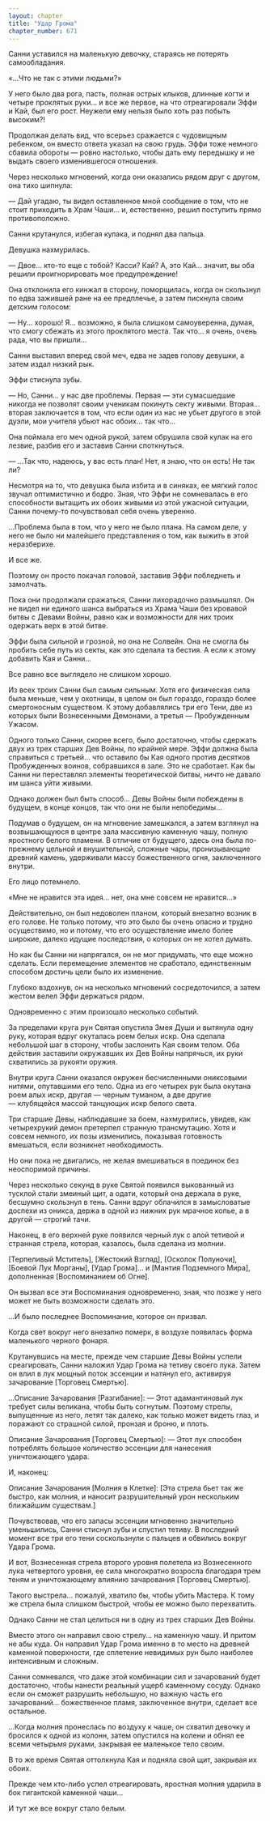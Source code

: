 ```yaml
---
layout: chapter
title: "Удар Грома"
chapter_number: 671
---
```


Санни уставился на маленькую девочку, стараясь не потерять самообладания.

«...Что не так с этими людьми?»

У него было два рога, пасть, полная острых клыков, длинные когти и четыре проклятых руки... и все же первое, на что отреагировали Эффи и Кай, был его рост. Неужели ему нельзя было хоть раз побыть высоким?!

Продолжая делать вид, что всерьез сражается с чудовищным ребенком, он вместо ответа указал на свою грудь. Эффи тоже немного сбавила обороты — ровно настолько, чтобы дать ему передышку и не выдать своего изменившегося отношения.

Через несколько мгновений, когда они оказались рядом друг с другом, она тихо шипнула:

— Дай угадаю, ты видел оставленное мной сообщение о том, что не стоит приходить в Храм Чаши... и, естественно, решил поступить прямо противоположно.

Санни крутанулся, избегая кулака, и поднял два пальца.

Девушка нахмурилась.

— Двое... кто-то еще с тобой? Касси? Кай? А, это Кай... значит, вы оба решили проигнорировать мое предупреждение!

Она отклонила его кинжал в сторону, поморщилась, когда он скользнул по едва зажившей ране на ее предплечье, а затем пискнула своим детским голосом:

— Ну... хорошо! Я... возможно, я была слишком самоуверенна, думая, что смогу сбежать из этого проклятого места. Так что... я очень, очень рада, что вы пришли...

Санни выставил вперед свой меч, едва не задев голову девушки, а затем издал низкий рык.

Эффи стиснула зубы.

— Но, Санни... у нас две проблемы. Первая — эти сумасшедшие никогда не позволят своим ученикам покинуть секту живыми. Вторая... вторая заключается в том, что если один из нас не убьет другого в этой дуэли, мои учителя убьют нас обоих... так что...

Она поймала его меч одной рукой, затем обрушила свой кулак на его лезвие, разбив его и заставив Санни споткнуться.

— ...Так что, надеюсь, у вас есть план! Нет, я знаю, что он есть! Не так ли?

Несмотря на то, что девушка была избита и в синяках, ее мягкий голос звучал оптимистично и бодро. Зная, что Эффи не сомневалась в его способности вытащить их обоих живыми из этой ужасной ситуации, Санни почему-то почувствовал себя очень уверенно.

...Проблема была в том, что у него не было плана. На самом деле, у него не было ни малейшего представления о том, как выжить в этой неразберихе.

И все же.

Поэтому он просто покачал головой, заставив Эффи побледнеть и замолчать.

Пока они продолжали сражаться, Санни лихорадочно размышлял. Он не видел ни единого шанса выбраться из Храма Чаши без кровавой битвы с Девами Войны, равно как и возможности для них троих одержать верх в этой битве.

Эффи была сильной и грозной, но она не Солвейн. Она не смогла бы пробить себе путь из секты, как это сделала та бестия. А если к этому добавить Кая и Санни...

Все равно все выглядело не слишком хорошо.

Из всех троих Санни был самым сильным. Хотя его физическая сила была меньше, чем у охотницы, в целом он был гораздо, гораздо более смертоносным существом. К этому добавлялись три его Тени, две из которых были Вознесенными Демонами, а третья — Пробужденным Ужасом.

Одного только Санни, скорее всего, было достаточно, чтобы сдержать двух из трех старших Дев Войны, по крайней мере. Эффи должна была справиться с третьей... что оставило бы Кая одного против десятков Пробужденных воинов, собравшихся в зале. Это не сработает. Как бы Санни ни переставлял элементы теоретической битвы, ничто не давало им шанса уйти живыми.

Однако должен был быть способ... Девы Войны были побеждены в будущем, в конце концов, так что они не были непобедимы...

Подумав о будущем, он на мгновение замешкался, а затем взглянул на возвышающуюся в центре зала массивную каменную чашу, полную яростного белого пламени. В отличие от будущего, здесь она была по-прежнему цельной и внушительной, сложные чары, пронизывающие древний камень, удерживали массу божественного огня, заключенного внутри.

Его лицо потемнело.

«Мне не нравится эта идея... нет, она мне совсем не нравится...»

Действительно, он был недоволен планом, который внезапно возник в его голове. Не только потому, что это было бы очень опасно и трудно осуществимо, но и потому, что его осуществление имело более широкие, далеко идущие последствия, о которых он не хотел думать.

Но как бы Санни ни напрягался, он не мог придумать, что еще можно сделать. Если перемещение элементов не сработало, единственным способом достичь цели было их изменение.

Глубоко вздохнув, он на несколько мгновений сосредоточился, а затем жестом велел Эффи держаться рядом.

Одновременно с этим произошло несколько событий.

За пределами круга рун Святая опустила Змея Души и вытянула одну руку, которая вдруг окуталась роем белых искр. Она сделала небольшой шаг в сторону, чтобы заслонить Кая своим телом. Оба действия заставили окружавших их Дев Войны напрячься, их руки схватились за рукояти оружия.

Внутри круга Санни оказался окружен бесчисленными ониксовыми нитями, опутавшими его тело. Одна из его четырех рук была окутана роем алых искр, другая — черным туманом, а две другие — клубящейся массой танцующих искр белого света.

Три старшие Девы, наблюдавшие за боем, нахмурились, увидев, как четырехрукий демон претерпел странную трансмутацию. Хотя и совсем немного, их позы изменились, показывая готовность вмешаться, если возникнет необходимость.

Но они пока не двигались, не желая вмешиваться в поединок без неоспоримой причины.

Через несколько секунд в руке Святой появился выкованный из тусклой стали змеиный щит, а одати, который она держала в руке, бесшумно скользнул в тень. Санни вдруг облачился в замысловатые доспехи из оникса, держа в одной из нижних рук мрачное копье, а в другой — строгий тачи.

Наконец, в его верхней руке появился черный лук с алой тетивой и странная стрела, которая, казалось, была сделана из молнии.

[Терпеливый Мститель], [Жестокий Взгляд], [Осколок Полуночи], [Боевой Лук Морганы], [Удар Грома]... и [Мантия Подземного Мира], дополненная [Воспоминанием об Огне].

Он вызвал все эти Воспоминания одновременно, зная, что позже у него может не быть возможности сделать это.

...И было последнее Воспоминание, которое он призвал.

Когда свет вокруг него внезапно померк, в воздухе появилась форма маленького черного фонаря.

Крутанувшись на месте, прежде чем старшие Девы Войны успели среагировать, Санни наложил Удар Грома на тетиву своего лука. Затем он влил в лук мощный поток эссенции и натянул его, активируя зачарование [Торговец Смертью].

...Описание Зачарования [Разгибание]: — Этот адамантиновый лук требует силы великана, чтобы быть согнутым. Поэтому стрелы, выпущенные из него, летят так далеко, как только может видеть глаз, и поражают со страшной силой, пронзая и броню, и плоть.

Описание Зачарования [Торговец Смертью]: — Этот лук способен потреблять большое количество эссенции для нанесения уничтожающего удара.

И, наконец:

Описание Зачарования [Молния в Клетке]: [Эта стрела бьет так же быстро, как молния, и наносит разрушительный урон нескольким ближайшим существам.]

Почувствовав, что его запасы эссенции мгновенно значительно уменьшились, Санни стиснул зубы и спустил тетиву. В последний момент все три его тени соскользнули с пальцев и обвились вокруг Удара Грома.

И вот, Вознесенная стрела второго уровня полетела из Вознесенного лука четвертого уровня, ее сила многократно возросла благодаря трем теням и уничтожающему влиянию зачарования [Торговец Смертью].

Такого выстрела... пожалуй, хватило бы, чтобы убить Мастера. К тому же стрела была слишком быстрой, чтобы ее можно было перехватить.

Однако Санни не стал целиться ни в одну из трех старших Дев Войны.

Вместо этого он направил свою стрелу... на каменную чашу. И притом не абы куда. Он направил Удар Грома именно в то место на древней каменной поверхности, где сплетение невидимых рун было наиболее интенсивным и сложным.

Санни сомневался, что даже этой комбинации сил и зачарований будет достаточно, чтобы нанести реальный ущерб каменному сосуду. Однако если он сможет разрушить небольшую, но важную часть его зачарований... божественное пламя, заключенное внутри, сделает все остальное.

...Когда молния пронеслась по воздуху к чаше, он схватил девочку и бросился к одной из колонн, затем опустился на колени и обнял ее всеми четырьмя руками, закрывая ее маленькое тело своим.

В то же время Святая оттолкнула Кая и подняла свой щит, закрывая их обоих.

Прежде чем кто-либо успел отреагировать, яростная молния ударила в бок гигантской каменной чаши...

И тут же все вокруг стало белым.